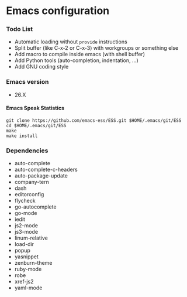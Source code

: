 # Emacs configuration

### Todo List
* Automatic loading without `provide` instructions
* Split buffer (like C-x-2 or C-x-3) with workgroups or something else
* Add macro to compile inside emacs (with shell buffer)
* Add Python tools (auto-completion, indentation, ...)
* Add GNU coding style

### Emacs version
* 26.X

#### Emacs Speak Statistics

```
git clone https://github.com/emacs-ess/ESS.git $HOME/.emacs/git/ESS
cd $HOME/.emacs/git/ESS
make
make install
```

### Dependencies
* auto-complete
* auto-complete-c-headers
* auto-package-update
* company-tern
* dash
* editorconfig
* flycheck
* go-autocomplete
* go-mode
* iedit
* js2-mode
* js3-mode
* linum-relative
* load-dir
* popup
* yasnippet
* zenburn-theme
* ruby-mode
* robe
* xref-js2
* yaml-mode
